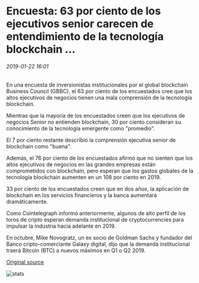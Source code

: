 # Encuesta: 63 por ciento de los ejecutivos senior carecen de entendimiento de la tecnología blockchain ...

###### 2019-01-22 16:01

En una encuesta de inversionistas institucionales por el global blockchain Business Council (GBBC), el 63 por ciento de los encuestados cree que los altos ejecutivos de negocios tienen una mala comprensión de la tecnología blockchain.

Mientras que la mayoría de los encuestados creen que los ejecutivos de negocios Senior no entienden blockchain, 30 por ciento consideran su conocimiento de la tecnología emergente como "promedio".

El 7 por ciento restante describió la comprensión ejecutiva senior de blockchain como "buena".

Además, el 76 por ciento de los encuestados afirmó que no sienten que los altos ejecutivos de negocios en las grandes empresas están comprometidos con blockchain, pero esperan que los gastos globales de la tecnología blockchain aumenten en un 108 por ciento en 2019.

33 por ciento de los encuestados creen que en dos años, la aplicación de blockchain en los servicios financieros y la banca aumentará dramáticamente.

Como Cointelegraph informó anteriormente, algunos de alto perfil de los toros de cripto esperan demanda institucional de cryptocurrencies para impulsar la industria hacia adelante en 2019.

En octubre, Mike Novogratz, un ex socio de Goldman Sachs y fundador del Banco cripto-comerciante Galaxy digital, dijo que la demanda institucional traerá Bitcoin (BTC) a nuevos máximos en Q1 o Q2 2019.

[Original source](https://cointelegraph.com/news/poll-63-percent-of-senior-execs-lack-understanding-of-blockchain-tech)

![stats](https://c.statcounter.com/11760860/0/a89fa40b/1/ "stats")